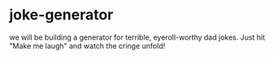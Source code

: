 # joke-generator
we will be building a generator for terrible, eyeroll-worthy dad jokes. Just hit "Make me laugh" and watch the cringe unfold!
